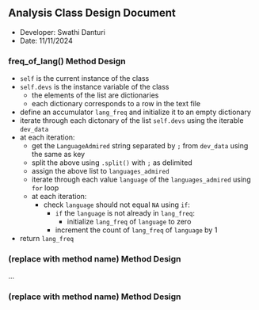 ## Analysis Class Design Document
- Developer: Swathi Danturi
- Date: 11/11/2024

### freq_of_lang() Method Design
- `self` is the current instance of the class
- `self.devs` is the instance variable of the class
    - the elements of the list are dictionaries
    - each dictionary corresponds to a row in the text file
- define an accumulator `lang_freq` and initialize it to an empty dictionary
- iterate through each dictonary of the list `self.devs` using the iterable `dev_data`
- at each iteration:
    - get the `LanguageAdmired` string separated by `;` from `dev_data` using the same as key
    - split the above using `.split()` with `;` as delimited
    - assign the above list to `languages_admired`
    - iterate through each value `language` of the `languages_admired` using `for` loop
    - at each iteration:
        - check `language` should not equal `NA` using `if`:
            - `if` the `language` is not already in `lang_freq`:
                - initialize `lang_freq` of `language` to zero
            - increment the count of `lang_freq` of `language` by 1
- return `lang_freq`

### (replace with method name) Method Design
...

### (replace with method name) Method Design

